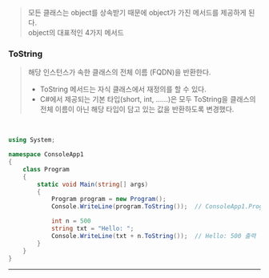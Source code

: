 > 모든 클래스는 object를 상속받기 때문에 object가 가진 메서드를 제공하게 된다.    
> object의 대표적인 4가지 메서드

### ToString
> 해당 인스턴스가 속한 클래스의 전체 이름 (FQDN)을 반환한다.    
> - ToString 메서드는 자식 클래스에서 재정의를 할 수 있다.
> - C#에서 제공되는 기본 타입(short, int, ......)은 모두 ToString을 클래스의 전체 이름이 아닌 해당 타입이 담고 있는 값을 반환하도록 변경했다.
<br>

```csharp
using System;

namespace ConsoleApp1
{
    class Program
    {
        static void Main(string[] args)
        {
            Program program = new Program();
            Console.WriteLine(program.ToString());  // ConsoleApp1.Program 출력

            int n = 500
            string txt = "Hello: ";
            Console.WriteLine(txt + n.ToString());  // Hello: 500 출력
        }
    }
}
```

****
<br>
